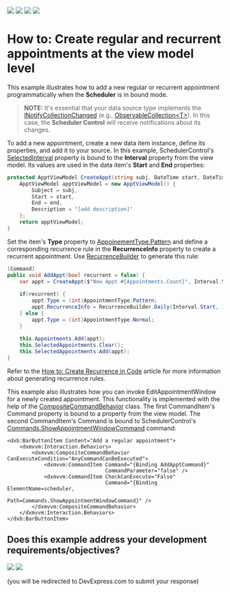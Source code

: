 <!-- default badges list -->
![](https://img.shields.io/endpoint?url=https://codecentral.devexpress.com/api/v1/VersionRange/238217751/19.2.2%2B)
[![](https://img.shields.io/badge/Open_in_DevExpress_Support_Center-FF7200?style=flat-square&logo=DevExpress&logoColor=white)](https://supportcenter.devexpress.com/ticket/details/T859145)
[![](https://img.shields.io/badge/📖_How_to_use_DevExpress_Examples-e9f6fc?style=flat-square)](https://docs.devexpress.com/GeneralInformation/403183)
[![](https://img.shields.io/badge/💬_Leave_Feedback-feecdd?style=flat-square)](#does-this-example-address-your-development-requirementsobjectives)
<!-- default badges end -->
# How to: Create regular and recurrent appointments at the view model level

This example illustrates how to add a new regular or recurrent appointment programmatically when the **Scheduler** is in bound mode.

> **NOTE:**
> It's essential that your data source type implements the [INotifyCollectionChanged](https://docs.microsoft.com/en-us/dotnet/api/system.componentmodel.inotifypropertychanged?view=netframework-4.8) (e.g., [ObservableCollection\<T\>](https://docs.microsoft.com/en-us/dotnet/api/system.collections.objectmodel.observablecollection-1?view=netframework-4.8)). In this case, the **Scheduler Control** will receive notifications about its changes. 


To add a new appointment, create a new data item instance, define its properties, and add it to your source. In this example, SchedulerControl's [SelectedInterval](https://docs.devexpress.com/WPF/DevExpress.Xpf.Scheduling.SchedulerControl.SelectedInterval) property is bound to the **Interval** property from the view model. Its values are used in the data item's **Start** and **End** properties:

```cs
protected ApptViewModel CreateAppt(string subj, DateTime start, DateTime end, string description) {
    ApptViewModel apptViewModel = new ApptViewModel() {
        Subject = subj,
        Start = start,                
        End = end,
        Description = "[add description]"
    };
    return apptViewModel;
}
```

Set the item's **Type** property to [AppoinementType.Pattern](https://docs.devexpress.com/CoreLibraries/DevExpress.XtraScheduler.AppointmentType) and define a corresponding recurrence rule in the **RecurrenceInfo** property to create a recurrent appointment. Use [RecurrenceBuilder](https://docs.devexpress.com/WPF/DevExpress.Xpf.Scheduling.RecurrenceBuilder) to generate this rule:


```cs
[Command]
public void AddAppt(bool recurrent = false) {
    var appt = CreateAppt($"New Appt #{Appointments.Count}", Interval.Start, Interval.End, "[add description]");
            
    if(recurrent) {
        appt.Type = (int)AppointmentType.Pattern;
        appt.RecurrenceInfo = RecurrenceBuilder.Daily(Interval.Start, 10).Build().ToXml();
    } else {
        appt.Type = (int)AppointmentType.Normal;
    }
            
    this.Appointments.Add(appt);
    this.SelectedAppointments.Clear();
    this.SelectedAppointments.Add(appt);
}
```

Refer to the [How to: Create Recurrence in Code](https://docs.devexpress.com/WPF/119648/Controls-and-Libraries/Scheduler/Examples/How-to-Create-Recurrence-in-Code) article for more information about generating recurrence rules.

This example also illustrates how you can invoke EditAppointmentWindow for a newly created appointment. This functionality is implemented with the help of the [CompositeCommandBehavior](https://docs.devexpress.com/WPF/18124/mvvm-framework/behaviors/predefined-set/compositecommandbehavior) class. The first CommandItem's Command property is bound to a property from the view model. The second CommandItem's Command is bound to SchedulerControl's [Commands.ShowAppointmentWindowCommand](https://docs.devexpress.com/WPF/DevExpress.Xpf.Scheduling.SchedulerCommands.ShowAppointmentWindowCommand) command: 

```xaml
<dxb:BarButtonItem Content="Add a regular appointment">
    <dxmvvm:Interaction.Behaviors>
        <dxmvvm:CompositeCommandBehavior CanExecuteCondition="AnyCommandCanBeExecuted">
            <dxmvvm:CommandItem Command="{Binding AddApptCommand}"
                                CommandParameter="false" />
            <dxmvvm:CommandItem CheckCanExecute="False"
                                Command="{Binding ElementName=scheduler,
                                                  Path=Commands.ShowAppointmentWindowCommand}" />
        </dxmvvm:CompositeCommandBehavior>
    </dxmvvm:Interaction.Behaviors>
</dxb:BarButtonItem>
```
<!-- feedback -->
## Does this example address your development requirements/objectives?

[<img src="https://www.devexpress.com/support/examples/i/yes-button.svg"/>](https://www.devexpress.com/support/examples/survey.xml?utm_source=github&utm_campaign=wpf-scheduler-create-regular-and-recurring-appointments-at-view-model-level&~~~was_helpful=yes) [<img src="https://www.devexpress.com/support/examples/i/no-button.svg"/>](https://www.devexpress.com/support/examples/survey.xml?utm_source=github&utm_campaign=wpf-scheduler-create-regular-and-recurring-appointments-at-view-model-level&~~~was_helpful=no)

(you will be redirected to DevExpress.com to submit your response)
<!-- feedback end -->
